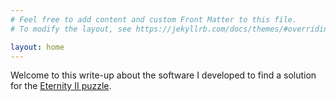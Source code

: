 ```yaml
---
# Feel free to add content and custom Front Matter to this file.
# To modify the layout, see https://jekyllrb.com/docs/themes/#overriding-theme-defaults

layout: home
---
```

Welcome to this write-up about the software I developed to find a solution for the [Eternity II puzzle](https://en.wikipedia.org/wiki/Eternity_II_puzzle).
